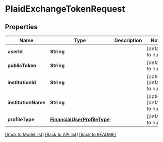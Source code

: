 # PlaidExchangeTokenRequest
## Properties

| Name | Type | Description | Notes |
|------------ | ------------- | ------------- | -------------|
| **userId** | **String** |  | [default to null] |
| **publicToken** | **String** |  | [default to null] |
| **institutionId** | **String** |  | [optional] [default to null] |
| **institutionName** | **String** |  | [optional] [default to null] |
| **profileType** | [**FinancialUserProfileType**](FinancialUserProfileType.md) |  | [default to null] |

[[Back to Model list]](../README.md#documentation-for-models) [[Back to API list]](../README.md#documentation-for-api-endpoints) [[Back to README]](../README.md)

